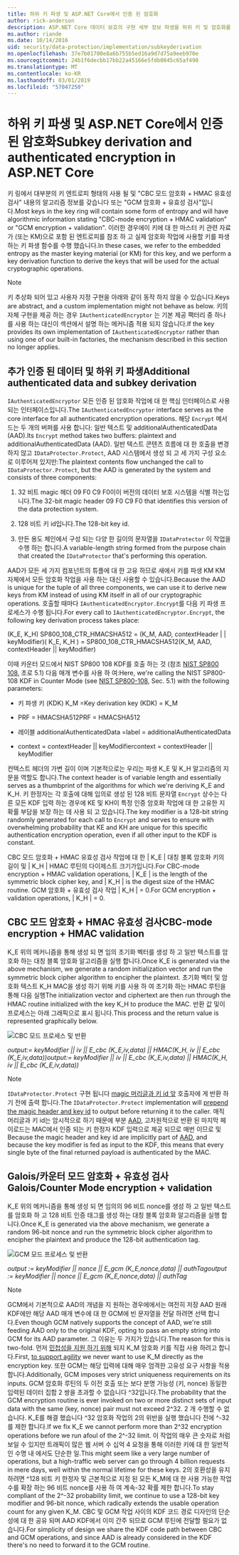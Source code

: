 ```yaml
---
title: 하위 키 파생 및 ASP.NET Core에서 인증 된 암호화
author: rick-anderson
description: ASP.NET Core 데이터 보호의 구현 세부 정보 파생을 하위 키 및 암호화를 인증에 대해 알아봅니다.
ms.author: riande
ms.date: 10/14/2016
uid: security/data-protection/implementation/subkeyderivation
ms.openlocfilehash: 37e7b01700e8a6b755b5ed16a9d7d75a9eeb970e
ms.sourcegitcommit: 24b1f6decbb17bb22a45166e5fdb0845c65af498
ms.translationtype: MT
ms.contentlocale: ko-KR
ms.lasthandoff: 03/01/2019
ms.locfileid: "57047250"
---
```

# <a name="subkey-derivation-and-authenticated-encryption-in-aspnet-core"></a><span data-ttu-id="92d33-103">하위 키 파생 및 ASP.NET Core에서 인증 된 암호화</span><span class="sxs-lookup"><span data-stu-id="92d33-103">Subkey derivation and authenticated encryption in ASP.NET Core</span></span>

<a name="data-protection-implementation-subkey-derivation"></a>

<span data-ttu-id="92d33-104">키 링에서 대부분의 키 엔트로피 형태의 사용 될 및 "CBC 모드 암호화 + HMAC 유효성 검사" 내용의 알고리즘 정보를 갖습니다 또는 "GCM 암호화 + 유효성 검사"입니다.</span><span class="sxs-lookup"><span data-stu-id="92d33-104">Most keys in the key ring will contain some form of entropy and will have algorithmic information stating "CBC-mode encryption + HMAC validation" or "GCM encryption + validation".</span></span> <span data-ttu-id="92d33-105">이러한 경우에이 키에 대 한 마스터 키 관련 자료가 (또는 KM)으로 포함 된 엔트로피를 참조 하 고 실제 암호화 작업에 사용할 키를 파생 하는 키 파생 함수를 수행 했습니다.</span><span class="sxs-lookup"><span data-stu-id="92d33-105">In these cases, we refer to the embedded entropy as the master keying material (or KM) for this key, and we perform a key derivation function to derive the keys that will be used for the actual cryptographic operations.</span></span>

> [!NOTE]
> <span data-ttu-id="92d33-106">키 추상화 되어 있고 사용자 지정 구현을 아래와 같이 동작 하지 않을 수 있습니다.</span><span class="sxs-lookup"><span data-stu-id="92d33-106">Keys are abstract, and a custom implementation might not behave as below.</span></span> <span data-ttu-id="92d33-107">키의 자체 구현을 제공 하는 경우 `IAuthenticatedEncryptor` 는 기본 제공 팩터리 중 하나를 사용 하는 대신이 섹션에서 설명 하는 메커니즘 적용 되지 않습니다.</span><span class="sxs-lookup"><span data-stu-id="92d33-107">If the key provides its own implementation of `IAuthenticatedEncryptor` rather than using one of our built-in factories, the mechanism described in this section no longer applies.</span></span>

<a name="data-protection-implementation-subkey-derivation-aad"></a>

## <a name="additional-authenticated-data-and-subkey-derivation"></a><span data-ttu-id="92d33-108">추가 인증 된 데이터 및 하위 키 파생</span><span class="sxs-lookup"><span data-stu-id="92d33-108">Additional authenticated data and subkey derivation</span></span>

<span data-ttu-id="92d33-109">`IAuthenticatedEncryptor` 모든 인증 된 암호화 작업에 대 한 핵심 인터페이스로 사용 되는 인터페이스입니다.</span><span class="sxs-lookup"><span data-stu-id="92d33-109">The `IAuthenticatedEncryptor` interface serves as the core interface for all authenticated encryption operations.</span></span> <span data-ttu-id="92d33-110">해당 `Encrypt` 메서드는 두 개의 버퍼를 사용 합니다: 일반 텍스트 및 additionalAuthenticatedData (AAD).</span><span class="sxs-lookup"><span data-stu-id="92d33-110">Its `Encrypt` method takes two buffers: plaintext and additionalAuthenticatedData (AAD).</span></span> <span data-ttu-id="92d33-111">일반 텍스트 콘텐츠 흐름에 대 한 호출을 변경 하지 않고 `IDataProtector.Protect`, AAD 시스템에서 생성 되 고 세 가지 구성 요소로 이루어져 있지만:</span><span class="sxs-lookup"><span data-stu-id="92d33-111">The plaintext contents flow unchanged the call to `IDataProtector.Protect`, but the AAD is generated by the system and consists of three components:</span></span>

1. <span data-ttu-id="92d33-112">32 비트 magic 헤더 09 F0 C9 F0이이 버전의 데이터 보호 시스템을 식별 하는입니다.</span><span class="sxs-lookup"><span data-stu-id="92d33-112">The 32-bit magic header 09 F0 C9 F0 that identifies this version of the data protection system.</span></span>

2. <span data-ttu-id="92d33-113">128 비트 키 id입니다.</span><span class="sxs-lookup"><span data-stu-id="92d33-113">The 128-bit key id.</span></span>

3. <span data-ttu-id="92d33-114">만든 용도 체인에서 구성 되는 다양 한 길이의 문자열을 `IDataProtector` 이 작업을 수행 하는 합니다.</span><span class="sxs-lookup"><span data-stu-id="92d33-114">A variable-length string formed from the purpose chain that created the `IDataProtector` that's performing this operation.</span></span>

<span data-ttu-id="92d33-115">AAD가 모든 세 가지 컴포넌트의 튜플에 대 한 고유 하므로 새에서 키를 파생 KM KM 자체에서 모든 암호화 작업을 사용 하는 대신 사용할 수 있습니다.</span><span class="sxs-lookup"><span data-stu-id="92d33-115">Because the AAD is unique for the tuple of all three components, we can use it to derive new keys from KM instead of using KM itself in all of our cryptographic operations.</span></span> <span data-ttu-id="92d33-116">호출할 때마다 `IAuthenticatedEncryptor.Encrypt`를 다음 키 파생 프로세스가 수행 됩니다.</span><span class="sxs-lookup"><span data-stu-id="92d33-116">For every call to `IAuthenticatedEncryptor.Encrypt`, the following key derivation process takes place:</span></span>

<span data-ttu-id="92d33-117">(K_E, K_H) SP800_108_CTR_HMACSHA512 = (K_M, AAD, contextHeader | | keyModifier)</span><span class="sxs-lookup"><span data-stu-id="92d33-117">( K_E, K_H ) = SP800_108_CTR_HMACSHA512(K_M, AAD, contextHeader || keyModifier)</span></span>

<span data-ttu-id="92d33-118">이때 카운터 모드에서 NIST SP800 108 KDF를 호출 하는 것 (참조 [NIST SP800 108](http://nvlpubs.nist.gov/nistpubs/Legacy/SP/nistspecialpublication800-108.pdf), 초로 5.1) 다음 매개 변수를 사용 하 여:</span><span class="sxs-lookup"><span data-stu-id="92d33-118">Here, we're calling the NIST SP800-108 KDF in Counter Mode (see [NIST SP800-108](http://nvlpubs.nist.gov/nistpubs/Legacy/SP/nistspecialpublication800-108.pdf), Sec. 5.1) with the following parameters:</span></span>

* <span data-ttu-id="92d33-119">키 파생 키 (KDK) K_M =</span><span class="sxs-lookup"><span data-stu-id="92d33-119">Key derivation key (KDK) = K_M</span></span>

* <span data-ttu-id="92d33-120">PRF = HMACSHA512</span><span class="sxs-lookup"><span data-stu-id="92d33-120">PRF = HMACSHA512</span></span>

* <span data-ttu-id="92d33-121">레이블 additionalAuthenticatedData =</span><span class="sxs-lookup"><span data-stu-id="92d33-121">label = additionalAuthenticatedData</span></span>

* <span data-ttu-id="92d33-122">context = contextHeader || keyModifier</span><span class="sxs-lookup"><span data-stu-id="92d33-122">context = contextHeader || keyModifier</span></span>

<span data-ttu-id="92d33-123">컨텍스트 헤더의 가변 길이 이며 기본적으로는 우리는 파생 K_E 및 K_H 알고리즘의 지문을 역할도 합니다.</span><span class="sxs-lookup"><span data-stu-id="92d33-123">The context header is of variable length and essentially serves as a thumbprint of the algorithms for which we're deriving K_E and K_H.</span></span> <span data-ttu-id="92d33-124">키 한정자는 각 호출에 대해 임의로 생성 된 128 비트 문자열 `Encrypt` 상수는 다른 모든 KDF 입력 하는 경우에 KE 및 KH이 특정 인증 암호화 작업에 대 한 고유한 지 확률 부담을 보장 하는 데 사용 되 고 있습니다.</span><span class="sxs-lookup"><span data-stu-id="92d33-124">The key modifier is a 128-bit string randomly generated for each call to `Encrypt` and serves to ensure with overwhelming probability that KE and KH are unique for this specific authentication encryption operation, even if all other input to the KDF is constant.</span></span>

<span data-ttu-id="92d33-125">CBC 모드 암호화 + HMAC 유효성 검사 작업에 대 한 | K_E | 대칭 블록 암호화 키의 길이 및 | K_H | HMAC 루틴의 다이제스트 크기가입니다.</span><span class="sxs-lookup"><span data-stu-id="92d33-125">For CBC-mode encryption + HMAC validation operations, | K_E | is the length of the symmetric block cipher key, and | K_H | is the digest size of the HMAC routine.</span></span> <span data-ttu-id="92d33-126">GCM 암호화 + 유효성 검사 작업 | K_H | = 0.</span><span class="sxs-lookup"><span data-stu-id="92d33-126">For GCM encryption + validation operations, | K_H | = 0.</span></span>

## <a name="cbc-mode-encryption--hmac-validation"></a><span data-ttu-id="92d33-127">CBC 모드 암호화 + HMAC 유효성 검사</span><span class="sxs-lookup"><span data-stu-id="92d33-127">CBC-mode encryption + HMAC validation</span></span>

<span data-ttu-id="92d33-128">K_E 위의 메커니즘을 통해 생성 되 면 임의 초기화 벡터를 생성 하 고 일반 텍스트를 암호화 하는 대칭 블록 암호화 알고리즘을 실행 합니다.</span><span class="sxs-lookup"><span data-stu-id="92d33-128">Once K_E is generated via the above mechanism, we generate a random initialization vector and run the symmetric block cipher algorithm to encipher the plaintext.</span></span> <span data-ttu-id="92d33-129">초기화 벡터 및 암호화 텍스트 K_H MAC을 생성 하기 위해 키를 사용 하 여 초기화 하는 HMAC 루틴을 통해 다음 실행</span><span class="sxs-lookup"><span data-stu-id="92d33-129">The initialization vector and ciphertext are then run through the HMAC routine initialized with the key K_H to produce the MAC.</span></span> <span data-ttu-id="92d33-130">반환 값 및이 프로세스는 아래 그래픽으로 표시 됩니다.</span><span class="sxs-lookup"><span data-stu-id="92d33-130">This process and the return value is represented graphically below.</span></span>

![CBC 모드 프로세스 및 반환](subkeyderivation/_static/cbcprocess.png)

<span data-ttu-id="92d33-132">*output:= keyModifier || iv || E_cbc (K_E,iv,data) || HMAC(K_H, iv || E_cbc (K_E,iv,data))*</span><span class="sxs-lookup"><span data-stu-id="92d33-132">*output:= keyModifier || iv || E_cbc (K_E,iv,data) || HMAC(K_H, iv || E_cbc (K_E,iv,data))*</span></span>

> [!NOTE]
> <span data-ttu-id="92d33-133">`IDataProtector.Protect` 구현 됩니다 [magic 머리글과 키 id 앞](xref:security/data-protection/implementation/authenticated-encryption-details) 호출자에 게 반환 하기 전에 출력 합니다.</span><span class="sxs-lookup"><span data-stu-id="92d33-133">The `IDataProtector.Protect` implementation will [prepend the magic header and key id](xref:security/data-protection/implementation/authenticated-encryption-details) to output before returning it to the caller.</span></span> <span data-ttu-id="92d33-134">매직 머리글과 키 id는 암시적으로 하기 때문에 부분 [AAD](xref:security/data-protection/implementation/subkeyderivation#data-protection-implementation-subkey-derivation-aad), 고차원적으로 반환 된 마지막 페이로드는 MAC에서 인증 되는 키 한정자 KDF 입력으로 제공 되므로 매번 이므로 및</span><span class="sxs-lookup"><span data-stu-id="92d33-134">Because the magic header and key id are implicitly part of [AAD](xref:security/data-protection/implementation/subkeyderivation#data-protection-implementation-subkey-derivation-aad), and because the key modifier is fed as input to the KDF, this means that every single byte of the final returned payload is authenticated by the MAC.</span></span>

## <a name="galoiscounter-mode-encryption--validation"></a><span data-ttu-id="92d33-135">Galois/카운터 모드 암호화 + 유효성 검사</span><span class="sxs-lookup"><span data-stu-id="92d33-135">Galois/Counter Mode encryption + validation</span></span>

<span data-ttu-id="92d33-136">K_E 위의 메커니즘을 통해 생성 되 면 임의의 96 비트 nonce를 생성 하 고 일반 텍스트를 암호화 하 고 128 비트 인증 태그를 생성 하는 대칭 블록 암호화 알고리즘을 실행 합니다.</span><span class="sxs-lookup"><span data-stu-id="92d33-136">Once K_E is generated via the above mechanism, we generate a random 96-bit nonce and run the symmetric block cipher algorithm to encipher the plaintext and produce the 128-bit authentication tag.</span></span>

![GCM 모드 프로세스 및 반환](subkeyderivation/_static/galoisprocess.png)

<span data-ttu-id="92d33-138">*output := keyModifier || nonce || E_gcm (K_E,nonce,data) || authTag*</span><span class="sxs-lookup"><span data-stu-id="92d33-138">*output := keyModifier || nonce || E_gcm (K_E,nonce,data) || authTag*</span></span>

> [!NOTE]
> <span data-ttu-id="92d33-139">GCM에서 기본적으로 AAD의 개념을 지 원하는 경우에에서는 여전히 저장 AAD 원래 KDF에만 해당 AAD 매개 변수에 대 한 GCM에 빈 문자열을 전달 하려면 선택 합니다.</span><span class="sxs-lookup"><span data-stu-id="92d33-139">Even though GCM natively supports the concept of AAD, we're still feeding AAD only to the original KDF, opting to pass an empty string into GCM for its AAD parameter.</span></span> <span data-ttu-id="92d33-140">그 이유는 두 가지가 있습니다.</span><span class="sxs-lookup"><span data-stu-id="92d33-140">The reason for this is two-fold.</span></span> <span data-ttu-id="92d33-141">먼저 [민첩성을 지원 하기 위해](xref:security/data-protection/implementation/context-headers#data-protection-implementation-context-headers) 되지 K_M 암호화 키를 직접 사용 하려고 합니다.</span><span class="sxs-lookup"><span data-stu-id="92d33-141">First, [to support agility](xref:security/data-protection/implementation/context-headers#data-protection-implementation-context-headers) we never want to use K_M directly as the encryption key.</span></span> <span data-ttu-id="92d33-142">또한 GCM는 해당 입력에 대해 매우 엄격한 고유성 요구 사항을 적용합니다.</span><span class="sxs-lookup"><span data-stu-id="92d33-142">Additionally, GCM imposes very strict uniqueness requirements on its inputs.</span></span> <span data-ttu-id="92d33-143">GCM 암호화 루틴의 두 이전 호출 또는 보다 분명 가능성 (키, nonce) 동일한 입력된 데이터 집합 2 쌍을 초과할 수 없습니다 ^32입니다.</span><span class="sxs-lookup"><span data-stu-id="92d33-143">The probability that the GCM encryption routine is ever invoked on two or more distinct sets of input data with the same (key, nonce) pair must not exceed 2^32.</span></span> <span data-ttu-id="92d33-144">2 개 수행할 수 없습니다. K_E를 해결 했습니다 ^32 암호화 작업의 2의 위반을 실행 했습니다 전에 ^-32를 제한 합니다.</span><span class="sxs-lookup"><span data-stu-id="92d33-144">If we fix K_E we cannot perform more than 2^32 encryption operations before we run afoul of the 2^-32 limit.</span></span> <span data-ttu-id="92d33-145">이 작업의 매우 큰 숫자로 처럼 보일 수 있지만 트래픽이 많은 웹 서버 수 십억 4 요청을 통해 이러한 키에 대 한 일반적인 수명 내 에서도 단순한 일.</span><span class="sxs-lookup"><span data-stu-id="92d33-145">This might seem like a very large number of operations, but a high-traffic web server can go through 4 billion requests in mere days, well within the normal lifetime for these keys.</span></span> <span data-ttu-id="92d33-146">2의 호환성을 유지 하려면 ^128 비트 키 한정자 및 근본적으로 지정 된 모든 K_M에 대 한 사용 가능한 작업 수를 확장 하는 96 비트 nonce를 사용 하 여 계속-32 확률 제한 합니다.</span><span class="sxs-lookup"><span data-stu-id="92d33-146">To stay compliant of the 2^-32 probability limit, we continue to use a 128-bit key modifier and 96-bit nonce, which radically extends the usable operation count for any given K_M.</span></span> <span data-ttu-id="92d33-147">CBC 및 GCM 작업 사이의 KDF 코드 경로 디자인의 단순성에 대 한 공유 되며 AAD KDF에서 이미 간주 되므로 GCM 루틴에 전달할 필요가 없습니다.</span><span class="sxs-lookup"><span data-stu-id="92d33-147">For simplicity of design we share the KDF code path between CBC and GCM operations, and since AAD is already considered in the KDF there's no need to forward it to the GCM routine.</span></span>
